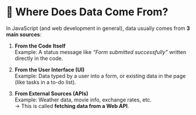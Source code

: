 # 🧠 Where Does Data Come From?

In JavaScript (and web development in general), data usually comes from **3 main sources**:

1. **From the Code Itself**  
   Example: A status message like _“Form submitted successfully”_ written directly in the code.

2. **From the User Interface (UI)**  
   Example: Data typed by a user into a form, or existing data in the page (like tasks in a to-do list).

3. **From External Sources (APIs)**  
   Example: Weather data, movie info, exchange rates, etc.  
   → This is called **fetching data from a Web API**.
